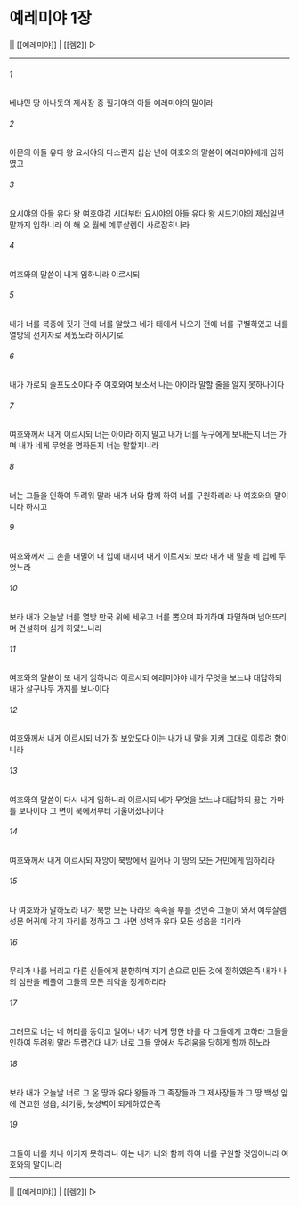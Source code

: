 ﻿# 예레미야 1장

|| [[예레미야]] | [[렘2]] ▷
***

###### 1
베냐민 땅 아나돗의 제사장 중 힐기야의 아들 예레미야의 말이라

###### 2
아몬의 아들 유다 왕 요시야의 다스린지 십삼 년에 여호와의 말씀이 예레미야에게 임하였고

###### 3
요시야의 아들 유다 왕 여호야김 시대부터 요시야의 아들 유다 왕 시드기야의 제십일년 말까지 임하니라 이 해 오 월에 예루살렘이 사로잡히니라

###### 4
여호와의 말씀이 내게 임하니라 이르시되

###### 5
내가 너를 복중에 짓기 전에 너를 알았고 네가 태에서 나오기 전에 너를 구별하였고 너를 열방의 선지자로 세웠노라 하시기로

###### 6
내가 가로되 슬프도소이다 주 여호와여 보소서 나는 아이라 말할 줄을 알지 못하나이다

###### 7
여호와께서 내게 이르시되 너는 아이라 하지 말고 내가 너를 누구에게 보내든지 너는 가며 내가 네게 무엇을 명하든지 너는 말할지니라

###### 8
너는 그들을 인하여 두려워 말라 내가 너와 함께 하여 너를 구원하리라 나 여호와의 말이니라 하시고

###### 9
여호와께서 그 손을 내밀어 내 입에 대시며 내게 이르시되 보라 내가 내 말을 네 입에 두었노라

###### 10
보라 내가 오늘날 너를 열방 만국 위에 세우고 너를 뽑으며 파괴하며 파멸하며 넘어뜨리며 건설하며 심게 하였느니라

###### 11
여호와의 말씀이 또 내게 임하니라 이르시되 예레미야야 네가 무엇을 보느냐 대답하되 내가 살구나무 가지를 보나이다

###### 12
여호와께서 내게 이르시되 네가 잘 보았도다 이는 내가 내 말을 지켜 그대로 이루려 함이니라

###### 13
여호와의 말씀이 다시 내게 임하니라 이르시되 네가 무엇을 보느냐 대답하되 끓는 가마를 보나이다 그 면이 북에서부터 기울어졌나이다

###### 14
여호와께서 내게 이르시되 재앙이 북방에서 일어나 이 땅의 모든 거민에게 임하리라

###### 15
나 여호와가 말하노라 내가 북방 모든 나라의 족속을 부를 것인즉 그들이 와서 예루살렘 성문 어귀에 각기 자리를 정하고 그 사면 성벽과 유다 모든 성읍을 치리라

###### 16
무리가 나를 버리고 다른 신들에게 분향하며 자기 손으로 만든 것에 절하였은즉 내가 나의 심판을 베풀어 그들의 모든 죄악을 징계하리라

###### 17
그러므로 너는 네 허리를 동이고 일어나 내가 네게 명한 바를 다 그들에게 고하라 그들을 인하여 두려워 말라 두렵건대 내가 너로 그들 앞에서 두려움을 당하게 할까 하노라

###### 18
보라 내가 오늘날 너로 그 온 땅과 유다 왕들과 그 족장들과 그 제사장들과 그 땅 백성 앞에 견고한 성읍, 쇠기둥, 놋성벽이 되게하였은즉

###### 19
그들이 너를 치나 이기지 못하리니 이는 내가 너와 함께 하여 너를 구원할 것임이니라 여호와의 말이니라

***
|| [[예레미야]] | [[렘2]] ▷